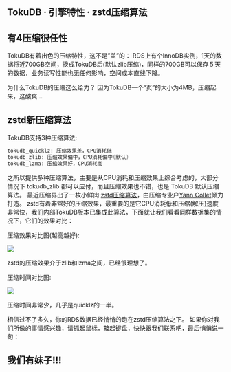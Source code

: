 ## TokuDB · 引擎特性 · zstd压缩算法


    
## 有4压缩很任性


TokuDB有着出色的压缩特性，这不是”盖”的：
RDS上有个InnoDB实例，1天的数据将近700GB空间，换成TokuDB后(默认zlib压缩)，同样的700GB可以保存５天的数据，业务读写性能也无任何影响，空间成本直线下降。  


为什么TokuDB的压缩这么给力？
因为TokuDB一个“页”的大小为4MB，压缩起来，这酸爽…  

## zstd新压缩算法


TokuDB支持3种压缩算法:  

```cpp
tokudb_quicklz: 压缩效果差，CPU消耗低
tokudb_zlib: 压缩效果偏中，CPU消耗偏中(默认)
tokudb_lzma: 压缩效果好，CPU消耗高

```


之所以提供多种压缩算法，主要是从CPU消耗和压缩效果上综合考虑的，大部分情况下 tokudb_zlib 都可以应付，而且压缩效果也不错，也是 TokuDB 默认压缩算法。
最近压缩界出了一枚小鲜肉:[zstd压缩算法][2]，由压缩专业户[Yann Collet][3]倾力打造。
zstd有着非常好的压缩效果，最重要的是它CPU消耗低和压缩(解压)速度非常快，我们内部TokuDB版本已集成此算法，下面就让我们看看同样数据集的情况下，它们的效果对比：  


压缩效果对比图(越高越好):

![][0]

zstd的压缩效果介于zlib和lzma之间，已经很理想了。  


压缩时间对比图:

![][1]

压缩时间非常少，几乎是quicklz的一半。  


相信过不了多久，你的RDS数据已经悄悄的跑在zstd压缩算法之下。
如果你对我们所做的事情感兴趣，请抓起鼠标，敲起键盘，快快跟我们联系吧，最后悄悄说一句：  

## 我们有妹子!!!


[2]: https://github.com/Cyan4973/zstd
[3]: http://fastcompression.blogspot.com/
[0]: http://img4.tbcdn.cn/L1/461/1/614060fed4938ad0c841f01782e2b12c0cc50d69
[1]: http://img2.tbcdn.cn/L1/461/1/136488c8c8f7624cec77d13b25492adb533c598d